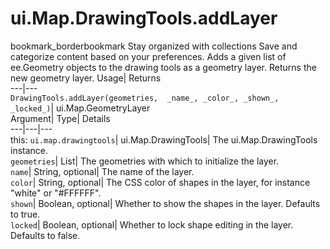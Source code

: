  
#  ui.Map.DrawingTools.addLayer 
bookmark_borderbookmark Stay organized with collections  Save and categorize content based on your preferences. 
Adds a given list of ee.Geometry objects to the drawing tools as a geometry layer. 
Returns the new geometry layer.
Usage| Returns  
---|---  
`DrawingTools.addLayer(geometries,  _name_, _color_, _shown_, _locked_)`| ui.Map.GeometryLayer  
Argument| Type| Details  
---|---|---  
this: `ui.map.drawingtools`| ui.Map.DrawingTools| The ui.Map.DrawingTools instance.  
`geometries`| List| The geometries with which to initialize the layer.  
`name`| String, optional| The name of the layer.  
`color`| String, optional| The CSS color of shapes in the layer, for instance "white" or "#FFFFFF".  
`shown`| Boolean, optional| Whether to show the shapes in the layer. Defaults to true.  
`locked`| Boolean, optional| Whether to lock shape editing in the layer. Defaults to false.  
